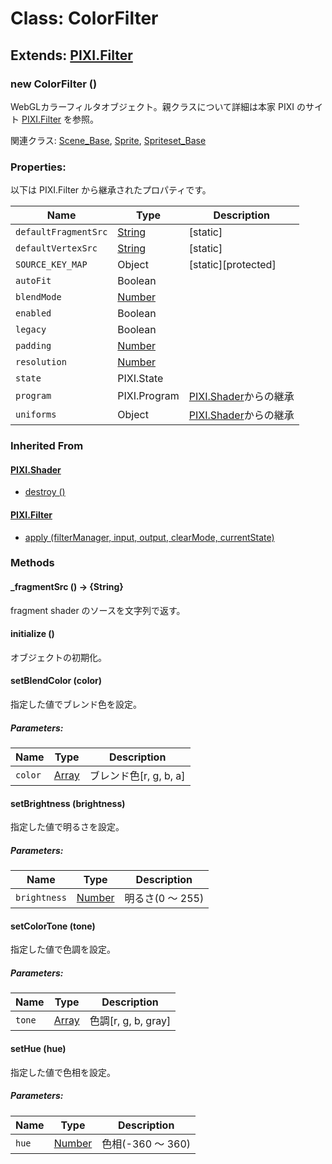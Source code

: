 # Class: ColorFilter

## Extends: [PIXI.Filter](http://pixijs.download/release/docs/PIXI.Filter.html)

### new ColorFilter ()
WebGLカラーフィルタオブジェクト。親クラスについて詳細は本家 PIXI のサイト [PIXI.Filter](http://pixijs.download/release/docs/PIXI.Filter.html) を参照。

関連クラス: [Scene_Base](Scene_Base.md), [Sprite](Sprite.md), [Spriteset_Base](Spriteset_Base.md)

### Properties:
以下は PIXI.Filter から継承されたプロパティです。

| Name | Type | Description |
| --- | --- | --- |
| `defaultFragmentSrc` | [String](String.md) | [static] |
| `defaultVertexSrc` | [String](String.md)  | [static]  |
| `SOURCE_KEY_MAP` | Object | [static][protected]  |
| `autoFit` | Boolean |  |
| `blendMode` | [Number](Number.md)  |  |
| `enabled` | Boolean |  |
| `legacy` | Boolean |  |
| `padding` | [Number](Number.md)  |  |
| `resolution` | [Number](Number.md)  |  |
| `state` | PIXI.State |  |
| `program` | PIXI.Program  | [PIXI.Shader](http://pixijs.download/release/docs/PIXI.Shader.html)からの継承 |
| `uniforms` | Object |  [PIXI.Shader](http://pixijs.download/release/docs/PIXI.Shader.html)からの継承 |


### Inherited From

#### [PIXI.Shader](http://pixijs.download/release/docs/PIXI.Shader.html)

* [destroy ()](http://pixijs.download/release/docs/PIXI.Shader.html#destroy)

####  [PIXI.Filter](http://pixijs.download/release/docs/PIXI.Filter.html) 

* [apply (filterManager, input, output, clearMode, currentState)](http://pixijs.download/release/docs/PIXI.Filter.html#apply)


### Methods

#### _fragmentSrc () → {String}
fragment shader のソースを文字列で返す。


####  initialize ()
オブジェクトの初期化。
 
 
#### setBlendColor (color)
指定した値でブレンド色を設定。

##### Parameters:

| Name | Type | Description |
| --- | --- | --- |
| `color` | [Array](Array.md) | ブレンド色[r, g, b, a] |


#### setBrightness (brightness)
指定した値で明るさを設定。

##### Parameters:

| Name | Type | Description |
| --- | --- | --- |
| `brightness` | [Number](Number.md)  | 明るさ(0 〜 255) |
 
 
#### setColorTone (tone)
指定した値で色調を設定。

##### Parameters:

| Name | Type | Description |
| --- | --- | --- |
| `tone` | [Array](Array.md) | 色調[r, g, b, gray] |


#### setHue (hue)
指定した値で色相を設定。

##### Parameters:

| Name | Type | Description |
| --- | --- | --- |
| `hue` | [Number](Number.md) | 色相(-360 〜 360) |

